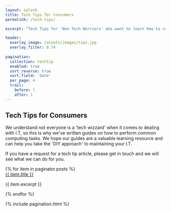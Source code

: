 ```yaml
---
layout: splash
title: Tech Tips for Consumers
permalink: /tech-tips/

excerpt: "Tech Tips for 'Non-Tech Warriors' who want to learn how to complete common computing tasks."

header:
  overlay_image: /assets/images/tips.jpg
  overlay_filter: 0.74
  
pagination:
  collection: techtip
  enabled: true
  sort_reverse: true
  sort_field: 'date'
  per_page: 4
  trail:
    before: 1
    after: 1
---
```


<h2>Tech Tips for Consumers</h2>
<p>We understand not everyone is a 'tech wizzard' when it comes to dealing with I.T, so this is why we've written guides on how to perform common computing tasks. We hope our guides are a valuable learning resource and can help you take the 'DIY approach' to maintaining your I.T.</p>
<p>If you have a request for a tech tip article, please get in touch and we will see what we can do for you.</p>

<div class="container">
    <div class="row">
        {% for item in paginator.posts %}            
            <div class="col-xs-12 col-sm-6 techtip-container">
                <div class="techtip-item">
                    <a href="{{ item.url }}">
                        <img class="lazy" data-src="{{ item.thumbnail }}" />
                    </a>
                    <div class="item-title">
                        <a href="{{ item.url }}">{{ item.title }}</a>
                    </div>
                    <div class="item-description">
                        <p>{{ item.excerpt }}</p>
                    </div>
                </div>
            </div>
        {% endfor %}
    </div>
</div>

{% include pagination.html %}